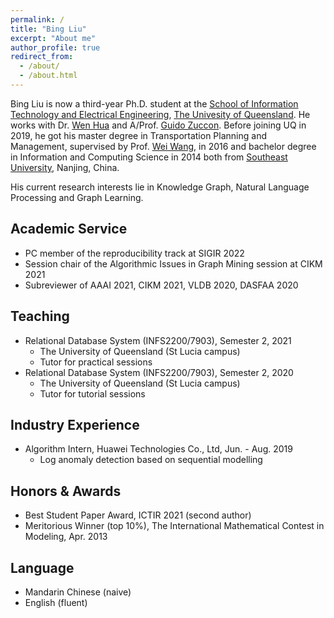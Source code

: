 ```yaml
---
permalink: /
title: "Bing Liu"
excerpt: "About me"
author_profile: true
redirect_from: 
  - /about/
  - /about.html
---
```



Bing Liu is now a third-year Ph.D. student at the [School of Information Technology and Electrical Engineering](https://itee.uq.edu.au/), [The Univesity of Queensland](https://www.uq.edu.au/). He works with Dr. [Wen Hua](https://staff.itee.uq.edu.au/w.hua/) and A/Prof. [Guido Zuccon](http://ielab.io/people/guido-zuccon). Before joining UQ in 2019, he got his master degree in Transportation Planning and Management, supervised by Prof. [Wei Wang](https://tc.seu.edu.cn/2019/1014/c25722a290327/page.htm), in 2016 and bachelor degree in Information and Computing Science in 2014 both from [Southeast University](https://www.seu.edu.cn/english/), Nanjing, China.


His current research interests lie in Knowledge Graph, Natural Language Processing and Graph Learning.


Academic Service
----
* PC member of the reproducibility track at SIGIR 2022 
* Session chair of the Algorithmic Issues in Graph Mining session at CIKM 2021
* Subreviewer of AAAI 2021, CIKM 2021, VLDB 2020, DASFAA 2020


Teaching
---
* Relational Database System (INFS2200/7903), Semester 2, 2021
  * The University of Queensland (St Lucia campus)
  * Tutor for practical sessions
* Relational Database System (INFS2200/7903), Semester 2, 2020
  * The University of Queensland (St Lucia campus)
  * Tutor for tutorial sessions

Industry Experience
---
* Algorithm Intern, Huawei Technologies Co., Ltd, Jun. - Aug. 2019
  * Log anomaly detection based on sequential modelling


Honors & Awards
----
* Best Student Paper Award, ICTIR 2021 (second author)
* Meritorious Winner (top 10%), The International Mathematical Contest in Modeling, Apr. 2013



Language
----
* Mandarin Chinese (naive)
* English (fluent)


<!-- Contact
----
The University of Queensland \
634, Building 78,\
St Lucia QLD 4072 Australia

Email: bing.liu@uq.edu.au -->


